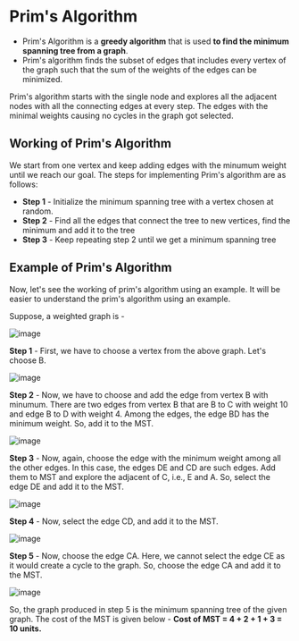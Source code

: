 # Prim's Algorithm

- Prim's Algorithm is a **greedy algorithm** that is used **to find the minimum spanning tree from a graph**. 
- Prim's algorithm finds the subset of edges that includes every vertex of the graph such that the sum of the weights of the edges can be minimized.

Prim's algorithm starts with the single node and explores all the adjacent nodes with all the connecting edges at every step. The edges with the minimal weights causing no cycles in the graph got selected.

## Working of Prim's Algorithm

We start from one vertex and keep adding edges with the minumum weight until we reach our goal. The steps for implementing Prim's algorithm are as follows:
 - **Step 1** -  Initialize the minimum spanning tree with a vertex chosen at random.
 - **Step 2** -  Find all the edges that connect the tree to new vertices, find the minimum and add it to the tree
 - **Step 3** -  Keep repeating step 2 until we get a minimum spanning tree

## Example of Prim's Algorithm

Now, let's see the working of prim's algorithm using an example. It will be easier to understand the prim's algorithm using an example.

Suppose, a weighted graph is -

![image](https://user-images.githubusercontent.com/70228962/173323331-18204ff1-8418-47eb-baac-f31a7ea3dab5.png)

**Step 1** - First, we have to choose a vertex from the above graph. Let's choose B.

![image](https://user-images.githubusercontent.com/70228962/173323411-4ec5ceac-f530-4517-9907-71a944ff42a6.png)

**Step 2** - Now, we have to choose and add the edge from vertex B with minumum. There are two edges from vertex B that are B to C with weight 10 and edge B to D with weight 4. Among the edges, the edge BD has the minimum weight. So, add it to the MST.

![image](https://user-images.githubusercontent.com/70228962/173323786-f6bbed99-6442-4bbf-8f2d-7e24599c2d07.png)

**Step 3** -  Now, again, choose the edge with the minimum weight among all the other edges. In this case, the edges DE and CD are such edges. Add them to MST and explore the adjacent of C, i.e., E and A. So, select the edge DE and add it to the MST.

![image](https://user-images.githubusercontent.com/70228962/173323997-58173b61-7133-4a86-aefc-293f8c073965.png)

**Step 4** - Now, select the edge CD, and add it to the MST.

![image](https://user-images.githubusercontent.com/70228962/173324220-63688a72-39d7-43b6-a27c-ebc450dbdeed.png)

**Step 5** - Now, choose the edge CA. Here, we cannot select the edge CE as it would create a cycle to the graph. So, choose the edge CA and add it to the MST.

![image](https://user-images.githubusercontent.com/70228962/173324386-b8082448-3e30-4d91-a7b4-4ae2db9321eb.png)

So, the graph produced in step 5 is the minimum spanning tree of the given graph. The cost of the MST is given below - **Cost of MST = 4 + 2 + 1 + 3 = 10 units.**


